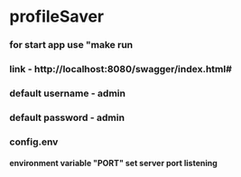 # profileSaver

### for start app use "make run

### link - http://localhost:8080/swagger/index.html#

### default username - admin

### default password - admin

### config.env
#### environment variable "PORT" set server port listening

